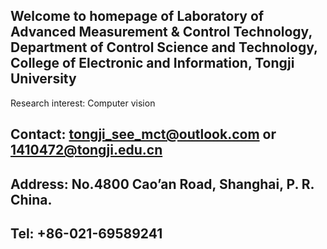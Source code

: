 ## Welcome to homepage of Laboratory of Advanced Measurement & Control Technology, Department of Control Science and Technology, College of Electronic and Information, Tongji University

Research interest: Computer vision



## Contact: tongji_see_mct@outlook.com or 1410472@tongji.edu.cn
## Address: No.4800 Cao’an Road, Shanghai, P. R. China.
## Tel: +86-021-69589241
